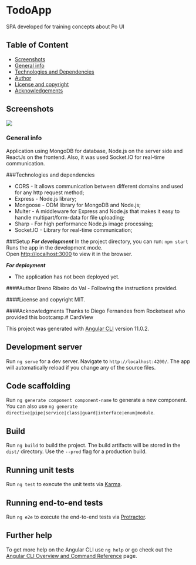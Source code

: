 # TodoApp
SPA developed for training concepts about Po UI

## Table of Content
* [Screenshots](#screenshots)
* [General info](#general-info)
* [Technologies and Dependencies](#technologies-&-dependencies)
* [Author](#author)
* [License and copyright](#license-and-copyright)
* [Acknowledgements](#acknowledgements)

## Screenshots
![](/src/br/com/infox/icones/GNU.png)

### General info
Application using MongoDB for database, Node.js on the server side and ReactJs on the frontend. Also, it was used Socket.IO for real-time communication.

###Technologies and dependencies
* CORS - It allows communication between different domains and used for any http request method;
* Express - Node.js library;
* Mongoose - ODM library for MongoDB and Node.js;
* Multer - A middleware for Express and Node.js that makes it easy to handle multipart/form-data for file uploading;
* Sharp - For high performance Node.js image processing;
* Socket.IO - Library for real-time communication;

###Setup
**_For development_**
In the project directory, you can run:
`npm start`
Runs the app in the development mode.\
Open [http://localhost:3000](http://localhost:3000) to view it in the browser.

**_For deployment_**
- The application has not been deployed yet.

####Author
Breno Ribeiro do Val - Following the instructions provided.

####License and copyright
MIT.

####Acknowledgments
Thanks to Diego Fernandes from Rocketseat who provided this bootcamp.# CardView

This project was generated with [Angular CLI](https://github.com/angular/angular-cli) version 11.0.2.

## Development server

Run `ng serve` for a dev server. Navigate to `http://localhost:4200/`. The app will automatically reload if you change any of the source files.

## Code scaffolding

Run `ng generate component component-name` to generate a new component. You can also use `ng generate directive|pipe|service|class|guard|interface|enum|module`.

## Build

Run `ng build` to build the project. The build artifacts will be stored in the `dist/` directory. Use the `--prod` flag for a production build.

## Running unit tests

Run `ng test` to execute the unit tests via [Karma](https://karma-runner.github.io).

## Running end-to-end tests

Run `ng e2e` to execute the end-to-end tests via [Protractor](http://www.protractortest.org/).

## Further help

To get more help on the Angular CLI use `ng help` or go check out the [Angular CLI Overview and Command Reference](https://angular.io/cli) page.
